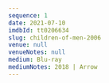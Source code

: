 ```yaml
---
sequence: 1
date: 2021-07-10
imdbId: tt0206634
slug: children-of-men-2006
venue: null
venueNotes: null
medium: Blu-ray
mediumNotes: 2018 | Arrow
---
```


